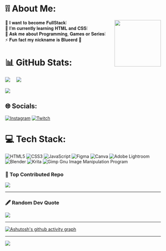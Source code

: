 # ❕❕ About Me:
<img align="right" width="150px" src="https://media.discordapp.net/attachments/808414866711773227/1129518045417705572/IMG_8229.gif">
💎 𝐈 𝐰𝐚𝐧𝐭 𝐭𝐨 𝐛𝐞𝐜𝐨𝐦𝐞 𝐅𝐮𝐥𝐥𝐒𝐭𝐚𝐜𝐤❕<br>
📖 𝐈’𝐦 𝐜𝐮𝐫𝐫𝐞𝐧𝐭𝐥𝐲 𝐥𝐞𝐚𝐫𝐧𝐢𝐧𝐠 𝐇𝐓𝐌𝐋 𝐚𝐧𝐝 𝐂𝐒𝐒❕<br>
💬 𝐀𝐬𝐤 𝐦𝐞 𝐚𝐛𝐨𝐮𝐭 𝐏𝐫𝐨𝐠𝐫𝐚𝐦𝐦𝐢𝐧𝐠, 𝐆𝐚𝐦𝐞𝐬 𝐨𝐫 𝐒𝐞𝐫𝐢𝐞𝐬❕<br>
⚡ 𝐅𝐮𝐧 𝐟𝐚𝐜𝐭 𝐦𝐲 𝐧𝐢𝐜𝐤𝐧𝐚𝐦𝐞 𝐢𝐬 𝐁𝐥𝐮𝐞𝐞𝐫𝐝 🔵



# 📊 GitHub Stats:
<div>
 <img src="https://github-readme-stats-victoriaesteves.vercel.app/api?username=VictoriaEsteves&theme=nightowl&hide_border=true&include_all_commits=true&count_private=true"> &nbsp &nbsp
 <img src="https://github-readme-stats-victoriaesteves.vercel.app/api/top-langs/?username=VictoriaEsteves&theme=nightowl&hide_border=true&include_all_commits=true&count_private=true&layout=compact">
 <br>
 <br>
 <img src="https://github-readme-streak-stats.herokuapp.com/?user=VictoriaEsteves&theme=nightowl&hide_border=true"><br/>
</div>

## 🌐 Socials: 

[![Instagram](https://img.shields.io/badge/Instagram-543DE0?style=for-the-badge&logo=instagram&logoColor=white)](https://instagram.com/Victoria.Esteves) [![Twitch](https://img.shields.io/badge/Twitch-9146FF?style=for-the-badge&logo=twitch&logoColor=white)](https://twitch.tv/Blueerd) 


# 💻 Tech Stack:
![HTML5](https://img.shields.io/badge/html5-%23E34F26.svg?style=for-the-badge&logo=html5&logoColor=white) ![CSS3](https://img.shields.io/badge/css3-%231572B6.svg?style=for-the-badge&logo=css3&logoColor=white)  ![JavaScript](https://img.shields.io/badge/javascript-%23323330.svg?style=for-the-badge&logo=javascript&logoColor=%23F7DF1E) ![Figma](https://img.shields.io/badge/figma-%23F24E1E.svg?style=for-the-badge&logo=figma&logoColor=white) ![Canva](https://img.shields.io/badge/Canva-%2300C4CC.svg?style=for-the-badge&logo=Canva&logoColor=white) ![Adobe Lightroom](https://img.shields.io/badge/Adobe%20Lightroom-31A8FF.svg?style=for-the-badge&logo=Adobe%20Lightroom&logoColor=white) ![Blender](https://img.shields.io/badge/blender-%23F5792A.svg?style=for-the-badge&logo=blender&logoColor=white) ![Krita](https://img.shields.io/badge/Krita-203759?style=for-the-badge&logo=krita&logoColor=EEF37B) ![Gimp Gnu Image Manipulation Program](https://img.shields.io/badge/Gimp-657D8B?style=for-the-badge&logo=gimp&logoColor=FFFFFF) 

### 💎 Top Contributed Repo
![](https://github-contributor-stats.vercel.app/api?username=VictoriaEsteves&limit=5&theme=nightowl&combine_all_yearly_contributions=true)

---

### 🖋 Random Dev Quote
![](https://quotes-github-readme.vercel.app/api?type=horizontal&theme=dark)

---

[![Ashutosh's github activity graph](https://github-readme-activity-graph.vercel.app/graph?username=VictoriaEsteves&bg_color=0d1117&color=7fdbca&line=a77ecb&point=e3e3e3&area=true&hide_border=true)](https://github.com/ashutosh00710/github-readme-activity-graph)

---
[![](https://visitcount.itsvg.in/api?id=VictoriaEsteves&icon=5&color=12)](https://visitcount.itsvg.in)


<!-- Proudly created with GPRM ( https://gprm.itsvg.in ) -->
